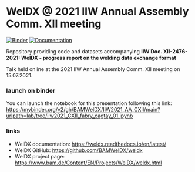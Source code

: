 # WelDX @ 2021 IIW Annual Assembly Comm. XII meeting
[![Binder](https://mybinder.org/badge_logo.svg)](https://mybinder.org/v2/gh/BAMWelDX/IIW2021_AA_CXII/main?urlpath=lab/tree/iiw2021_CXII_fabry_cagtay_01.ipynb)
[![Documentation](https://readthedocs.org/projects/weldx/badge/?version=v0.4.0)](https://weldx.readthedocs.io/en/latest/) 

Repository providing code and datasets accompanying **IIW Doc. XII-2476-2021: WelDX - progress report on the welding data exchange format**

Talk held online at the 2021 IIW Annual Assembly Comm. XII meeting on 15.07.2021.


### launch on binder
You can launch the notebook for this presentation following this link:\
https://mybinder.org/v2/gh/BAMWelDX/IIW2021_AA_CXII/main?urlpath=lab/tree/iiw2021_CXII_fabry_cagtay_01.ipynb


### links
- WelDX documentation: https://weldx.readthedocs.io/en/latest/
- WelDX GitHub: https://github.com/BAMWelDX/weldx
- WelDX project page: https://www.bam.de/Content/EN/Projects/WelDX/weldx.html